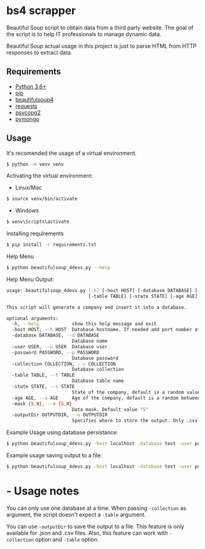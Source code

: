 # bs4 scrapper

Beautiful Soup script to obtain data from a third party website. 
The goal of the script is to help IT professionals to manage dynamic data.

Beautiful Soup actual usage in this project is just to parse HTML from HTTP responses to extract data.

## Requirements

- [Python 3.6+](https://www.python.org/downloads/)
- [pip](https://pip.pypa.io/en/stable/)
- [beautifulsoup4](https://pypi.python.org/pypi/beautifulsoup4)
- [requests](https://pypi.python.org/pypi/requests)
- [psycopg2](https://pypi.python.org/pypi/psycopg2)
- [pymongo](https://pypi.python.org/pypi/pymongo)

## Usage

It's recomended the usage of a virtual environment.
```bash
$ python -m venv venv
```

Activating the virtual environment:
- Linux/Mac
```bash
$ source venv/bin/activate
```
- Windows
```cmd
$ venv\Scripts\activate
```

Installing requirements
```bash
$ pip install -r requirements.txt
```

Help Menu
```bash
$ python beautifulsoup_4devs.py --help
```
Help Menu Output:
```bash
usage: beautifulsoap_4devs.py [-h] [-host HOST] [-database DATABASE] [-user USER] [-password PASSWORD] [-collection COLLECTION]
                              [-table TABLE] [-state STATE] [-age AGE] [-mask {S,N}] [-outputDir OUTPUTDIR]

This script will generate a company and insert it into a database.

optional arguments:
  -h, --help            show this help message and exit
  -host HOST, --h HOST  Database hostname. If needed add port number after colon. Ex: localhost:5432
  -database DATABASE, --d DATABASE
                        Database name
  -user USER, --u USER  Database user
  -password PASSWORD, --p PASSWORD
                        Database password
  -collection COLLECTION, --c COLLECTION
                        Database collection
  -table TABLE, --t TABLE
                        Database table name
  -state STATE, --s STATE
                        State of the company, default is a random value between all brazilian states abreviations
  -age AGE, --a AGE     Age of the company, default is a random between 0 and 50
  -mask {S,N}, --m {S,N}
                        Data mask. Default value "S"
  -outputDir OUTPUTDIR, --o OUTPUTDIR
                        Specifies where to store the output. Only .csv and .json are supported.
```

Example Usage using database persistance:
```bash
$ python beautifulsoup_4devs.py -host localhost -database test -user postgres -password postgres -table companies -state SP -age 20 -mask S
```

Example usage saving output to a file:
```bash
$ python beautifulsoup_4devs.py -host localhost -database test -user postgres -password postgres -table companies -state SP -age 20 -mask S -outputDir /home/user/output.json
```

# - Usage notes

You can only use one database at a time. When passing `-collection` as argument, the script doesn't expect a `-table` argument.

You can use `-outputDir` to save the output to a file. This feature is only available for .json and .csv files. Also, this feature can work with `-collection` option and `-table` option.